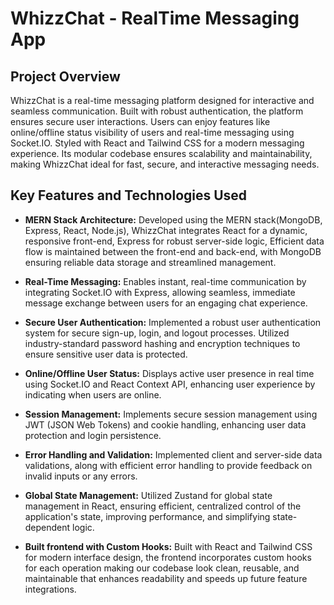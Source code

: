 # WhizzChat - RealTime Messaging App

## Project Overview

WhizzChat is a real-time messaging platform designed for interactive and seamless communication. Built with robust authentication, the platform ensures secure user interactions. Users can enjoy features like online/offline status visibility of users and real-time messaging using Socket.IO. Styled with React and Tailwind CSS for a modern messaging experience. Its modular codebase ensures scalability and maintainability, making WhizzChat ideal for fast, secure, and interactive messaging needs.

## Key Features and Technologies Used

- **MERN Stack Architecture:** Developed using the MERN stack(MongoDB, Express, React, Node.js), WhizzChat integrates React for a dynamic, responsive front-end, Express for robust server-side logic, Efficient data flow is maintained between the front-end and back-end, with MongoDB ensuring reliable data storage and streamlined management.

- **Real-Time Messaging:** Enables instant, real-time communication by integrating Socket.IO with Express, allowing seamless, immediate message exchange between users for an engaging chat experience.
  
- **Secure User Authentication:** Implemented a robust user authentication system for secure sign-up, login, and logout processes. Utilized industry-standard password hashing and encryption techniques to ensure sensitive user data is protected.

- **Online/Offline User Status:** Displays active user presence in real time using Socket.IO and React Context API, enhancing user experience by indicating when users are online.

- **Session Management:** Implements secure session management using JWT (JSON Web Tokens) and cookie handling, enhancing user data protection and login persistence.

- **Error Handling and Validation:** Implemented client and server-side data validations, along with efficient error handling to provide feedback on invalid inputs or any errors.

- **Global State Management:** Utilized Zustand for global state management in React, ensuring efficient, centralized control of the application's state, improving performance, and simplifying state-dependent logic.

- **Built frontend with Custom Hooks:** Built with React and Tailwind CSS for modern interface design, the frontend incorporates custom hooks for each operation making our codebase look clean, reusable, and maintainable that enhances readability and speeds up future feature integrations.
